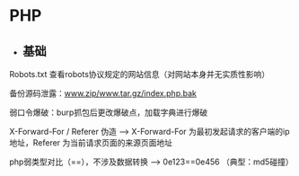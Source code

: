 # PHP

* ## 基础

Robots.txt 查看robots协议规定的网站信息（对网站本身并无实质性影响）

备份源码泄露：www.zip/www.tar.gz/index.php.bak

弱口令爆破：burp抓包后更改爆破点，加载字典进行爆破

X-Forward-For / Referer 伪造 --&gt; X-Forward-For 为最初发起请求的客户端的ip地址，Referer 为当前请求页面的来源页面地址

php弱类型对比（==），不涉及数据转换 --&gt; 0e123==0e456 （典型：md5碰撞）



